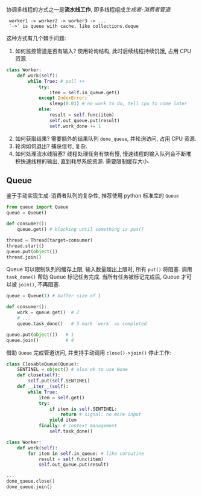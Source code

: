 协调多线程的方式之一是**流水线工作**, 即多线程组成*生成者-消费者管道*:

```
 worker1 -> worker2 -> worker3 -> ...
 `->` is queue with cache, like collections.deque
```

这种方式有几个棘手问题:
1. 如何监控管道是否有输入? 使用轮询结构, 此时后续线程持续饥饿, 占用 CPU 资源. 
```python
class Worker:
	def work(self):
		while True: # poll ++
			try:
				item = self.in_queue.get()
			except IndexError:
				sleep(0.01) # no work to do, tell cpu to come later
			else:
				result = self.func(item)
				self.out_queue.put(result)
				self.work_done += 1
``` 
2. 如何获取结果? 需要额外的结果队列 `done_queue`, 并轮询访问, 占用 CPU 资源.
3. 轮询如何退出? 捕获信号, 复杂.
4. 如何处理流水线阻塞? 线程处理任务有快有慢, 慢速线程的输入队列会不断堆积快速线程的输出, 直到耗尽系统资源. 需要限制缓存大小.

## Queue

鉴于手动实现生成-消费者队列的复杂性, 推荐使用 python 标准库的 `Queue`

```python
from queue import Queue
queue = Queue()

def consumer():
	queue.get() # blocking until something is put()

thread = Thread(target=consumer)
thread.start()
queue.put(object()) 
thread.join()
```

Queue 可以限制队列的缓存上限, 输入数量超出上限时, 所有 `put()` 将阻塞. 调用 `task_done()` 帮助 Queue 标记任务完成. 当所有任务被标记完成后, Queue 才可以被 `join()`, 不再阻塞.
```python
queue = Queue(1) # buffer size of 1

def consumer():
	work = queue.get()  # 2
	# ...
	queue.task_done()   # 3 mark `work` as completed

queue.put(object())   # 1
queue.join()          # 4
```

借助 `Queue` 完成管道访问, 并支持手动调用 `close()->join()` 停止工作:

```python
class ClosableQueue(Queue):
	SENTINEL = object() # also ok to use None
	def close(self):
		self.put(self.SENTINEL)
	def __iter__(self):
		while True:
			item = self.get()
			try:
				if item is self.SENTINEL:
					return # signal: no more input
				yield item
			finally: # context management
				self.task_done()

class Worker:
	def work(self):
		for item in self.in_queue: # like coroutine
			result = self.func(item)
			self.out_queue.put(result)

...
done_queue.close()
done_queue.join()
```

